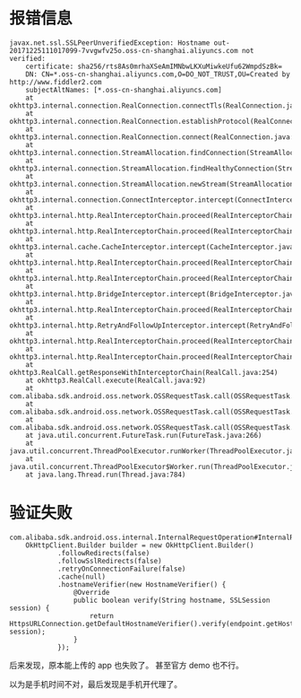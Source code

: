 # 报错信息
    javax.net.ssl.SSLPeerUnverifiedException: Hostname out-20171225111017099-7vvgwfv25o.oss-cn-shanghai.aliyuncs.com not verified:
        certificate: sha256/rts8As0mrhaXSeAmIMNbwLKXuMiwkeUfu62WmpdSzBk=
        DN: CN=*.oss-cn-shanghai.aliyuncs.com,O=DO_NOT_TRUST,OU=Created by http://www.fiddler2.com
        subjectAltNames: [*.oss-cn-shanghai.aliyuncs.com]
        at okhttp3.internal.connection.RealConnection.connectTls(RealConnection.java:330)
        at okhttp3.internal.connection.RealConnection.establishProtocol(RealConnection.java:283)
        at okhttp3.internal.connection.RealConnection.connect(RealConnection.java:168)
        at okhttp3.internal.connection.StreamAllocation.findConnection(StreamAllocation.java:257)
        at okhttp3.internal.connection.StreamAllocation.findHealthyConnection(StreamAllocation.java:135)
        at okhttp3.internal.connection.StreamAllocation.newStream(StreamAllocation.java:114)
        at okhttp3.internal.connection.ConnectInterceptor.intercept(ConnectInterceptor.java:42)
        at okhttp3.internal.http.RealInterceptorChain.proceed(RealInterceptorChain.java:147)
        at okhttp3.internal.http.RealInterceptorChain.proceed(RealInterceptorChain.java:121)
        at okhttp3.internal.cache.CacheInterceptor.intercept(CacheInterceptor.java:93)
        at okhttp3.internal.http.RealInterceptorChain.proceed(RealInterceptorChain.java:147)
        at okhttp3.internal.http.RealInterceptorChain.proceed(RealInterceptorChain.java:121)
        at okhttp3.internal.http.BridgeInterceptor.intercept(BridgeInterceptor.java:93)
        at okhttp3.internal.http.RealInterceptorChain.proceed(RealInterceptorChain.java:147)
        at okhttp3.internal.http.RetryAndFollowUpInterceptor.intercept(RetryAndFollowUpInterceptor.java:126)
        at okhttp3.internal.http.RealInterceptorChain.proceed(RealInterceptorChain.java:147)
        at okhttp3.internal.http.RealInterceptorChain.proceed(RealInterceptorChain.java:121)
        at okhttp3.RealCall.getResponseWithInterceptorChain(RealCall.java:254)
        at okhttp3.RealCall.execute(RealCall.java:92)
        at com.alibaba.sdk.android.oss.network.OSSRequestTask.call(OSSRequestTask.java:148)
        at com.alibaba.sdk.android.oss.network.OSSRequestTask.call(OSSRequestTask.java:215)
        at com.alibaba.sdk.android.oss.network.OSSRequestTask.call(OSSRequestTask.java:36)
        at java.util.concurrent.FutureTask.run(FutureTask.java:266)
        at java.util.concurrent.ThreadPoolExecutor.runWorker(ThreadPoolExecutor.java:1167)
        at java.util.concurrent.ThreadPoolExecutor$Worker.run(ThreadPoolExecutor.java:641)
        at java.lang.Thread.run(Thread.java:784)
        
# 验证失败
    com.alibaba.sdk.android.oss.internal.InternalRequestOperation#InternalRequestOperation
        OkHttpClient.Builder builder = new OkHttpClient.Builder()
                .followRedirects(false)
                .followSslRedirects(false)
                .retryOnConnectionFailure(false)
                .cache(null)
                .hostnameVerifier(new HostnameVerifier() {
                    @Override
                    public boolean verify(String hostname, SSLSession session) {
                        return HttpsURLConnection.getDefaultHostnameVerifier().verify(endpoint.getHost(), session);
                    }
                });

后来发现，原本能上传的 app 也失败了。
甚至官方 demo 也不行。

以为是手机时间不对，最后发现是手机开代理了。